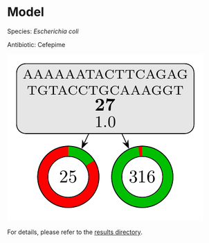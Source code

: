 
# Model

Species: *Escherichia coli*

Antibiotic: Cefepime

<a href="./model.pdf"><img src="./model.png" /></a>

For details, please refer to the [results directory](../../../../../results/cart_b/escherichia%20coli/cefepime/repeat_3/).

